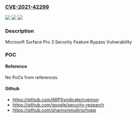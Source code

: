 ### [CVE-2021-42299](https://cve.mitre.org/cgi-bin/cvename.cgi?name=CVE-2021-42299)
![](https://img.shields.io/static/v1?label=Product&message=Microsoft%20Surface%20Pro%203&color=blue)
![](https://img.shields.io/static/v1?label=Version&message=%3D%20N%2FA%20&color=brighgreen)
![](https://img.shields.io/static/v1?label=Vulnerability&message=Security%20Feature%20Bypass&color=brighgreen)

### Description

Microsoft Surface Pro 3 Security Feature Bypass Vulnerability

### POC

#### Reference
No PoCs from references.

#### Github
- https://github.com/ARPSyndicate/cvemon
- https://github.com/google/security-research
- https://github.com/shannonmullins/hopp

